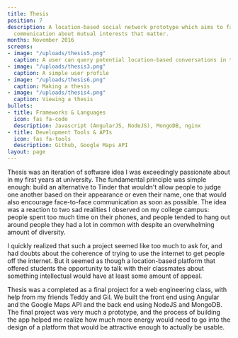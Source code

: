 ```yaml
---
title: Thesis
position: 7
description: A location-based social network prototype which aims to facilitate face-to-face
  communication about mutual interests that matter.
months: November 2016
screens:
- image: "/uploads/thesis5.png"
  caption: A user can query potential location-based conversations in their area
- image: "/uploads/thesis3.png"
  caption: A simple user profile
- image: "/uploads/thesis6.png"
  caption: Making a thesis
- image: "/uploads/thesis4.png"
  caption: Viewing a thesis
bullets:
- title: Frameworks & Languages
  icon: fas fa-code
  description: Javascript (AngularJS, NodeJS), MongoDB, nginx
- title: Development Tools & APIs
  icon: fas fa-tools
  description: Github, Google Maps API
layout: page
---
```


Thesis was an iteration of software idea I was exceedingly passionate about in my first years at university. The fundamental principle was simple enough: build an alternative to Tinder that wouldn't allow people to judge one another based on their appearance or even their name, one that would also encourage face-to-face communication as soon as possible. The idea was a reaction to two sad realities I observed on my college campus: people spent too much time on their phones, and people tended to hang out around people they had a lot in common with despite an overwhelming amount of diversity.

I quickly realized that such a project seemed like too much to ask for, and had doubts about the coherence of trying to use the internet to get people off the internet. But it seemed as though a location-based platform that offered students the opportunity to talk with their classmates about something intellectual would have at least some amount of appeal. 

Thesis was a completed as a final project for a web engineering class, with help from my friends Teddy and Gil. We built the front end using Angular and the Google Maps API and the back end using NodeJS and MongoDB. The final project was very much a prototype, and the process of building the app helped me realize how much more energy would need to go into the design of a platform that would be attractive enough to actually be usable. 
